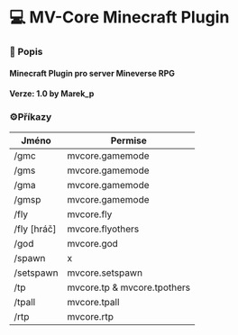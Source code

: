 # 💻 MV-Core Minecraft Plugin

### 📄 Popis

#### Minecraft Plugin pro server Mineverse RPG

#### Verze: 1.0 by Marek_p

### ⚙️Příkazy
                    
Jméno  | Permise
------------- | -------------
/gmc  | mvcore.gamemode
/gms  | mvcore.gamemode
/gma  | mvcore.gamemode
/gmsp  | mvcore.gamemode
/fly  | mvcore.fly
/fly [hráč] | mvcore.flyothers
/god | mvcore.god
/spawn | x
/setspawn | mvcore.setspawn
/tp | mvcore.tp & mvcore.tpothers
/tpall | mvcore.tpall
/rtp | mvcore.rtp
